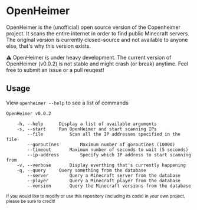 # OpenHeimer
OpenHeimer is the (unofficial) open source version of the Copenheimer project. It scans the entire internet in order to find public Minecraft servers. The original version is currently closed-source and not available to anyone else, that's why this version exists.

:warning: OpenHeimer is under heavy development. The current version of OpenHeimer (v0.0.2) is not stable and might crash (or break) anytime. Feel free to submit an issue or a pull reuqest!

## Usage
View `openheimer --help` to see a list of commands
```
OpenHeimer v0.0.2

	-h, --help		Display a list of available arguments
	-s, --start		Run OpenHeimer and start scanning IPs
		--file			Scan all the IP addresses specified in the file
		--goroutines		Maximum number of goroutines (10000)
		--timeout		Maximum number of seconds to wait (5 seconds)
		--ip-address		Specify which IP address to start scanning from
	-v, --verbose		Display everthing that's currently happening
	-q, --query		Query something from the database
		--server		Query a Minecraft server from the database
		--player		Query a Minecraft player from the database
		--version		Query the Minecraft versions from the database
```

<sub>If you would like to modify or use this repository (including its code) in your own project, please be sure to credit!</sub>
